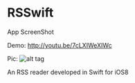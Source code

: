 RSSwift
=======

App ScreenShot

Demo: http://youtu.be/7cLXIWeXIWc

Pic: ![alt tag](https://cloud.githubusercontent.com/assets/6124388/4799387/155063cc-5e1c-11e4-8a06-31a081e9d720.png)

An RSS reader developed in Swift for iOS8
